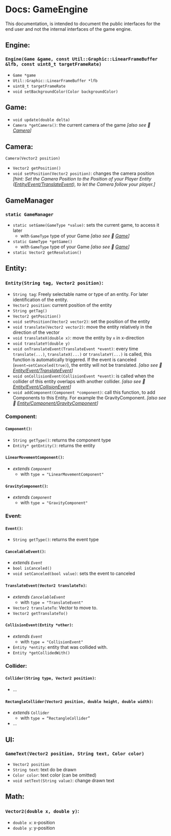 # Docs: GameEngine

This documentation, is intended to document the public interfaces for the end user
and not the internal interfaces of the game engine.

## Engine:

### `Engine(Game &game, const Util::Graphic::LinearFrameBuffer &lfb, const uint8_t targetFrameRate)`

- `Game *game`
- `Util::Graphic::LinearFrameBuffer *lfb`
- `uint8_t targetFrameRate`
- `void setBackgroundColor(Color backgroundColor)`

## Game:

- `void update(double delta)`
- `Camera *getCamera()`: the current camera of the game *[also see 🔗 [Camera](#camera)]*

## Camera:
`Camera(Vector2 position)`
- `Vector2 getPosition()`
- `void setPosition(Vector2 position)`: changes the camera position
_[hint: Set the Camera Position to the Position of your Player Entity ([Entity/Event/TranslateEvent](#translateeventvector2-translateto)), to let the Camera follow your player.]_


## GameManager

### `static GameManager`

- `static setGame(GameType *value)`: sets the current game, to access it later
  - with `GameType` type of your Game *[also see 🔗 [Game](#game)]*
- `static GameType *getGame()`
  - with `GameType` type of your Game *[also see 🔗 [Game](#game)]*
- `static Vector2 getResolution()`

## Entity:

### `Entity(String tag, Vector2 position)`:

- `String tag`: Freely selectable name or type of an entity. For later identification of the entity.
- `Vector2 position`: current position of the entity
- `String getTag()`
- `Vector2 getPosition()`
- `void setPosition(Vector2 vector2)`: set the position of the entity
- `void translate(Vector2 vector2)`: move the entity relatively in the direction of the vector
- `void translateX(double x)`: move the entity by `x` in x-direction
- `void translateY(double y)`
- `void onTranslateEvent(TranslateEvent *event)`: every time `translate(...)`, `translateX(...)` or `translateY(...)` is called, this function is automatically triggered. If the event is canceled (`event→setCanceled(true)`), the entity will not be translated. *[also see 🔗 [Entity/Event/TranslateEvent](#translateeventvector2-translateto)]*
- `void onCollisionEvent(CollisionEvent *event)`: is called when the collider of this entity overlaps with another collider. *[also see 🔗 [Entity/Event/CollisionEvent](#collisionevententity-other)]*
- `void addComponent(Component *component)`: call this function, to add Components to this Entity. For example the GravityComponent. *[also see 🔗 [Entity/Component/GravityComponent](#gravitycomponent)]*

### Component:

#### `Component()`:

- `String getType()`: returns the component type
- `Entity* getEntity()`: returns the entity

#### `LinearMovementComponent()`:

- *extends `Component`*
  - with `type = "LinearMovementComponent"`

#### `GravityComponent()`:

- *extends `Component`*
  - with `type = "GravityComponent"`

### Event:

#### `Event()`:

- `String getType()`: returns the event type

#### `CancelableEvent()`:

- *extends `Event`*
- `bool isCanceled()`
- `void setCanceled(bool value)`: sets the event to canceled

#### `TranslateEvent(Vector2 translateTo)`:

- *extends `CancelableEvent`*
  - with `type = "TranslateEvent"`
- `Vector2 translateTo`: Vector to move to.
- `Vector2 getTranslateTo()`

#### `CollisionEvent(Entity *other)`:

- *extends `Event`*
  - with `type = "CollisionEvent"`
- `Entity *entity`: entity that was collided with.
- `Entity *getCollidedWith()`

### Collider:

#### `Collider(String type, Vector2 position)`:

- …

#### `RectangleCollider(Vector2 position, double height, double width)`:

- *extends* `Collider`
  - with `type = “RectangleCollider”`
- …

## UI:

### `GameText(Vector2 position, String text, Color color)`

- `Vector2 position`
- `String text`: text do be drawn
- `Color color`: text color (can be omitted)
- `void setText(String value)`: change drawn text

## Math:

### `Vector2(double x, double y)`:

- `double x`: x-position
- `double y`: y-position